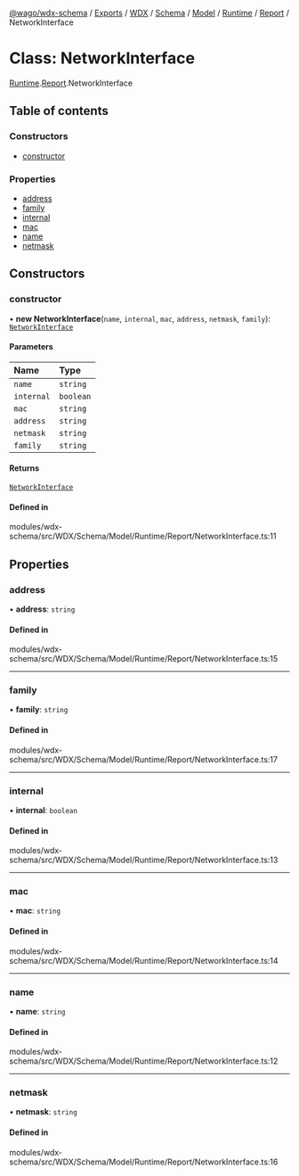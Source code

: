 [@wago/wdx-schema](../README.md) / [Exports](../modules.md) / [WDX](../modules/WDX.md) / [Schema](../modules/WDX.Schema.md) / [Model](../modules/WDX.Schema.Model.md) / [Runtime](../modules/WDX.Schema.Model.Runtime.md) / [Report](../modules/WDX.Schema.Model.Runtime.Report.md) / NetworkInterface

# Class: NetworkInterface

[Runtime](../modules/WDX.Schema.Model.Runtime.md).[Report](../modules/WDX.Schema.Model.Runtime.Report.md).NetworkInterface

## Table of contents

### Constructors

- [constructor](WDX.Schema.Model.Runtime.Report.NetworkInterface.md#constructor)

### Properties

- [address](WDX.Schema.Model.Runtime.Report.NetworkInterface.md#address)
- [family](WDX.Schema.Model.Runtime.Report.NetworkInterface.md#family)
- [internal](WDX.Schema.Model.Runtime.Report.NetworkInterface.md#internal)
- [mac](WDX.Schema.Model.Runtime.Report.NetworkInterface.md#mac)
- [name](WDX.Schema.Model.Runtime.Report.NetworkInterface.md#name)
- [netmask](WDX.Schema.Model.Runtime.Report.NetworkInterface.md#netmask)

## Constructors

### constructor

• **new NetworkInterface**(`name`, `internal`, `mac`, `address`, `netmask`, `family`): [`NetworkInterface`](WDX.Schema.Model.Runtime.Report.NetworkInterface.md)

#### Parameters

| Name | Type |
| :------ | :------ |
| `name` | `string` |
| `internal` | `boolean` |
| `mac` | `string` |
| `address` | `string` |
| `netmask` | `string` |
| `family` | `string` |

#### Returns

[`NetworkInterface`](WDX.Schema.Model.Runtime.Report.NetworkInterface.md)

#### Defined in

modules/wdx-schema/src/WDX/Schema/Model/Runtime/Report/NetworkInterface.ts:11

## Properties

### address

• **address**: `string`

#### Defined in

modules/wdx-schema/src/WDX/Schema/Model/Runtime/Report/NetworkInterface.ts:15

___

### family

• **family**: `string`

#### Defined in

modules/wdx-schema/src/WDX/Schema/Model/Runtime/Report/NetworkInterface.ts:17

___

### internal

• **internal**: `boolean`

#### Defined in

modules/wdx-schema/src/WDX/Schema/Model/Runtime/Report/NetworkInterface.ts:13

___

### mac

• **mac**: `string`

#### Defined in

modules/wdx-schema/src/WDX/Schema/Model/Runtime/Report/NetworkInterface.ts:14

___

### name

• **name**: `string`

#### Defined in

modules/wdx-schema/src/WDX/Schema/Model/Runtime/Report/NetworkInterface.ts:12

___

### netmask

• **netmask**: `string`

#### Defined in

modules/wdx-schema/src/WDX/Schema/Model/Runtime/Report/NetworkInterface.ts:16
